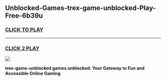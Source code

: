 
## Unblocked-Games-trex-game-unblocked-Play-Free-6b39u
<h3>
<a href="https://premium76.site?title=trex-game-unblocked&ref=17A">CLICK TO PLAY</a></h3>
<hr>

<h3>
<a href="https://premium76.site?title=trex-game-unblocked&ref=17A">CLICK 2 PLAY</a>
  
</h3>

<a href="https://premium76.site?title=trex-game-unblocked&ref=17A"><img src="https://clearcache.store/games.png"></a>


**trex-game-unblocked games unblocked: Your Gateway to Fun and Accessible Online Gaming**
